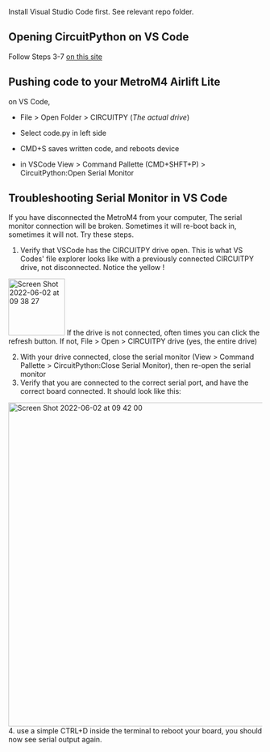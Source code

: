 Install Visual Studio Code first. See relevant repo folder. 

## Opening CircuitPython on VS Code
Follow Steps 3-7 [on this site](https://sites.google.com/view/circuitpython/development-environments/visual-studio-code-setup)

## Pushing code to your MetroM4 Airlift Lite
on VS Code, 
- File > Open Folder > CIRCUITPY (*The actual drive*)
- Select code.py in left side

- CMD+S saves written code, and reboots device
- in VSCode View > Command Pallette (CMD+SHFT+P) > CircuitPython:Open Serial Monitor

## Troubleshooting Serial Monitor in VS Code
If you have disconnected the MetroM4 from your computer, The serial monitor connection will be broken. Sometimes it will re-boot back in, sometimes it will not. Try these steps.

1. Verify that VSCode has the CIRCUITPY drive open. This is what VS Codes' file explorer looks like with a previously connected CIRCUITPY drive, not disconnected. Notice the yellow !
 <img width="112" alt="Screen Shot 2022-06-02 at 09 38 27" src="https://user-images.githubusercontent.com/101632496/171578793-3645ea55-4d46-4b58-8b7e-b1ee624d91bd.png">
If the drive is not connected, often times you can click the refresh button. If not,  File > Open > CIRCUITPY drive (yes, the entire drive)

2. With your drive connected, close the serial monitor (View > Command Pallette > CircuitPython:Close Serial Monitor), then re-open the serial monitor
3. Verify that you are connected to the correct serial port, and have the correct board connected. It should look like this:
<img width="641" alt="Screen Shot 2022-06-02 at 09 42 00" src="https://user-images.githubusercontent.com/101632496/171579767-00a5bd26-56d3-4a39-be30-6a74d30e5517.png">
4. use a simple CTRL+D inside the terminal to reboot your board, you should now see serial output again. 

